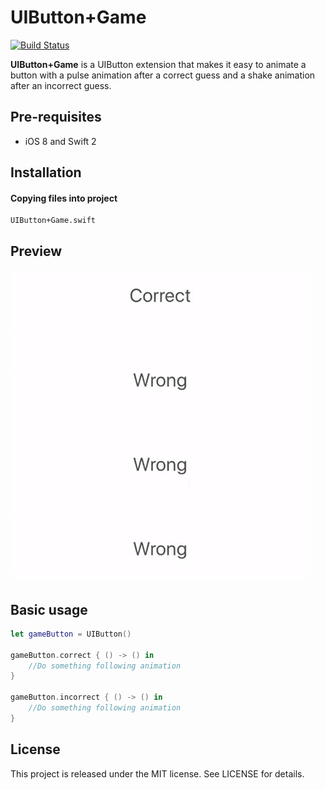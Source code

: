 # UIButton+Game

[![Build Status](https://travis-ci.org/steveholt55/UIButton-Game.svg)](https://travis-ci.org/steveholt55/UIButton-Game)

**UIButton+Game** is a UIButton extension that makes it easy to animate a button with a pulse animation after a correct guess and a shake animation after an incorrect guess. 

Pre-requisites
--------------
- iOS 8 and Swift 2

Installation
------------

#### Copying files into project
```
UIButton+Game.swift
```  

Preview
-----------

![Preview](preview/preview.gif)


Basic usage
-----------

```swift
let gameButton = UIButton()

gameButton.correct { () -> () in
	//Do something following animation
}

gameButton.incorrect { () -> () in
	//Do something following animation
}

```

License
---------------
This project is released under the MIT license. See LICENSE for details.
